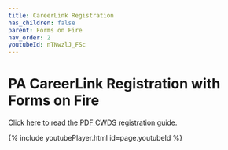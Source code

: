 ```yaml
---
title: CareerLink Registration
has_children: false
parent: Forms on Fire
nav_order: 2
youtubeId: nTNwzlJ_FSc
---
```


# PA CareerLink Registration with Forms on Fire

<a href="/assets/formsonfire/How to Register for CWDS.pdf">Click here to read the PDF CWDS registration guide.</a>

{% include youtubePlayer.html id=page.youtubeId %}
